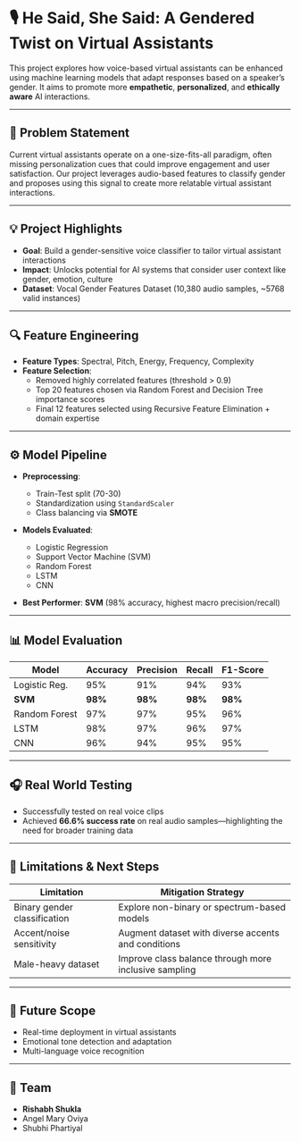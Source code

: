 # 🎙️ He Said, She Said: A Gendered Twist on Virtual Assistants

This project explores how voice-based virtual assistants can be enhanced using machine learning models that adapt responses based on a speaker’s gender. It aims to promote more **empathetic**, **personalized**, and **ethically aware** AI interactions.

---

## 🧠 Problem Statement

Current virtual assistants operate on a one-size-fits-all paradigm, often missing personalization cues that could improve engagement and user satisfaction. Our project leverages audio-based features to classify gender and proposes using this signal to create more relatable virtual assistant interactions.

---

## 💡 Project Highlights

- **Goal**: Build a gender-sensitive voice classifier to tailor virtual assistant interactions
- **Impact**: Unlocks potential for AI systems that consider user context like gender, emotion, culture
- **Dataset**: Vocal Gender Features Dataset (10,380 audio samples, ~5768 valid instances)

---

## 🔍 Feature Engineering

- **Feature Types**: Spectral, Pitch, Energy, Frequency, Complexity
- **Feature Selection**: 
  - Removed highly correlated features (threshold > 0.9)
  - Top 20 features chosen via Random Forest and Decision Tree importance scores
  - Final 12 features selected using Recursive Feature Elimination + domain expertise

---

## ⚙️ Model Pipeline

- **Preprocessing**: 
  - Train-Test split (70-30)
  - Standardization using `StandardScaler`
  - Class balancing via **SMOTE**
  
- **Models Evaluated**:
  - Logistic Regression
  - Support Vector Machine (SVM)
  - Random Forest
  - LSTM
  - CNN

- **Best Performer**: **SVM** (98% accuracy, highest macro precision/recall)

---

## 📊 Model Evaluation

| Model             | Accuracy | Precision | Recall | F1-Score |
|------------------|----------|-----------|--------|----------|
| Logistic Reg.     | 95%      | 91%       | 94%    | 93%      |
| **SVM**           | **98%**  | **98%**   | **98%**| **98%**  |
| Random Forest     | 97%      | 97%       | 95%    | 96%      |
| LSTM              | 98%      | 97%       | 96%    | 97%      |
| CNN               | 96%      | 94%       | 95%    | 95%      |

---

## 🎧 Real World Testing

- Successfully tested on real voice clips
- Achieved **66.6% success rate** on real audio samples—highlighting the need for broader training data

---

## 🚧 Limitations & Next Steps

| Limitation                        | Mitigation Strategy                                      |
|----------------------------------|-----------------------------------------------------------|
| Binary gender classification     | Explore non-binary or spectrum-based models              |
| Accent/noise sensitivity         | Augment dataset with diverse accents and conditions      |
| Male-heavy dataset               | Improve class balance through more inclusive sampling    |

---

## 🔮 Future Scope

- Real-time deployment in virtual assistants
- Emotional tone detection and adaptation
- Multi-language voice recognition

---

## 👥 Team

- **Rishabh Shukla**
- Angel Mary Oviya  
- Shubhi Phartiyal
